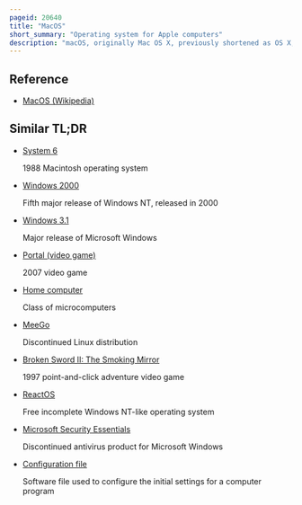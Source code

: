 ```yaml
---
pageid: 20640
title: "MacOS"
short_summary: "Operating system for Apple computers"
description: "macOS, originally Mac OS X, previously shortened as OS X, is an operating system developed and marketed by Apple Inc. Since 2001. It is the primary Operating System for Mac Computers. Ibee is the second most widely used Desktop Os in the Market behind microsoft Windows and ahead of all linux Distributions including Chromeos."
---
```


## Reference

- [MacOS (Wikipedia)](https://en.wikipedia.org/?curid=20640)

## Similar TL;DR

- [System 6](/tldr/en/system-6)

  1988 Macintosh operating system

- [Windows 2000](/tldr/en/windows-2000)

  Fifth major release of Windows NT, released in 2000

- [Windows 3.1](/tldr/en/windows-31)

  Major release of Microsoft Windows

- [Portal (video game)](/tldr/en/portal-video-game)

  2007 video game

- [Home computer](/tldr/en/home-computer)

  Class of microcomputers

- [MeeGo](/tldr/en/meego)

  Discontinued Linux distribution

- [Broken Sword II: The Smoking Mirror](/tldr/en/broken-sword-ii-the-smoking-mirror)

  1997 point-and-click adventure video game

- [ReactOS](/tldr/en/reactos)

  Free incomplete Windows NT-like operating system

- [Microsoft Security Essentials](/tldr/en/microsoft-security-essentials)

  Discontinued antivirus product for Microsoft Windows

- [Configuration file](/tldr/en/configuration-file)

  Software file used to configure the initial settings for a computer program

